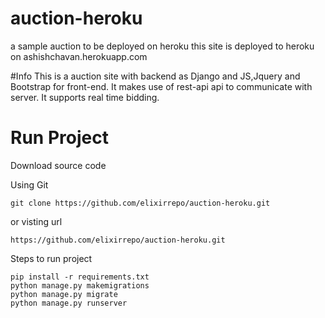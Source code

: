 # auction-heroku
a sample auction to be deployed on  heroku
this site is deployed to heroku on 
ashishchavan.herokuapp.com

#Info
This is a auction site with backend as Django and JS,Jquery and Bootstrap for front-end.
It makes use of rest-api api to communicate with server.
It supports real time bidding.

# Run Project 
Download source code

Using Git
```
git clone https://github.com/elixirrepo/auction-heroku.git
```
or visting url

```
https://github.com/elixirrepo/auction-heroku.git
```

Steps to run project
```
pip install -r requirements.txt
python manage.py makemigrations
python manage.py migrate
python manage.py runserver
```

